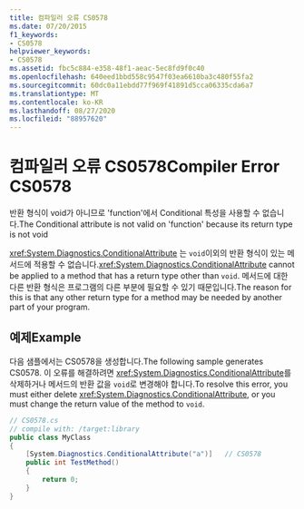 ```yaml
---
title: 컴파일러 오류 CS0578
ms.date: 07/20/2015
f1_keywords:
- CS0578
helpviewer_keywords:
- CS0578
ms.assetid: fbc5c884-e358-48f1-aeac-5ec8fd9f0c40
ms.openlocfilehash: 640eed1bbd558c9547f03ea6610ba3c480f55fa2
ms.sourcegitcommit: 60dc0a11ebdd77f969f41891d5cca06335cda6a7
ms.translationtype: MT
ms.contentlocale: ko-KR
ms.lasthandoff: 08/27/2020
ms.locfileid: "88957620"
---
```

# <a name="compiler-error-cs0578"></a><span data-ttu-id="e6541-102">컴파일러 오류 CS0578</span><span class="sxs-lookup"><span data-stu-id="e6541-102">Compiler Error CS0578</span></span>

<span data-ttu-id="e6541-103">반환 형식이 void가 아니므로 'function'에서 Conditional 특성을 사용할 수 없습니다.</span><span class="sxs-lookup"><span data-stu-id="e6541-103">The Conditional attribute is not valid on 'function' because its return type is not void</span></span>

<span data-ttu-id="e6541-104"><xref:System.Diagnostics.ConditionalAttribute> 는 `void`이외의 반환 형식이 있는 메서드에 적용할 수 없습니다.</span><span class="sxs-lookup"><span data-stu-id="e6541-104"><xref:System.Diagnostics.ConditionalAttribute> cannot be applied to a method that has a return type other than `void`.</span></span> <span data-ttu-id="e6541-105">메서드에 대한 다른 반환 형식은 프로그램의 다른 부분에 필요할 수 있기 때문입니다.</span><span class="sxs-lookup"><span data-stu-id="e6541-105">The reason for this is that any other return type for a method may be needed by another part of your program.</span></span>

## <a name="example"></a><span data-ttu-id="e6541-106">예제</span><span class="sxs-lookup"><span data-stu-id="e6541-106">Example</span></span>

<span data-ttu-id="e6541-107">다음 샘플에서는 CS0578을 생성합니다.</span><span class="sxs-lookup"><span data-stu-id="e6541-107">The following sample generates CS0578.</span></span> <span data-ttu-id="e6541-108">이 오류를 해결하려면 <xref:System.Diagnostics.ConditionalAttribute>를 삭제하거나 메서드의 반환 값을 `void`로 변경해야 합니다.</span><span class="sxs-lookup"><span data-stu-id="e6541-108">To resolve this error, you must either delete <xref:System.Diagnostics.ConditionalAttribute>, or you must change the return value of the method to `void`.</span></span>

```csharp
// CS0578.cs
// compile with: /target:library
public class MyClass
{
    [System.Diagnostics.ConditionalAttribute("a")]   // CS0578
    public int TestMethod()
    {
        return 0;
    }
}
```

